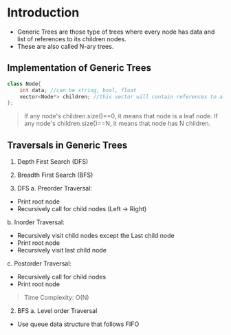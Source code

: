 # Introduction
- Generic Trees are those type of trees where every node has data and list of references to its children nodes.
- These are also called N-ary trees.

## Implementation of Generic Trees
```cpp
class Node{
    int data; //can be string, bool, float
    vector<Node*> children; //this vector will contain references to all child nodes.
};
```
> If any node's children.size()==0, it means that node is a leaf node.
> If any node's children.size()==N, it means that node has N children.

## Traversals in Generic Trees
1. Depth First Search (DFS)
2. Breadth First Search (BFS)

1. DFS
a. Preorder Traversal:
- Print root node
- Recursively call for child nodes (Left -> Right)

b. Inorder Traversal:
- Recursively visit child nodes except the Last child node
- Print root node
- Recursively visit last child node

c. Postorder Traversal:
- Recursively call for child nodes
- Print root node

> Time Complexity: O(N)

2. BFS
a. Level order Traversal
- Use queue data structure that follows FIFO